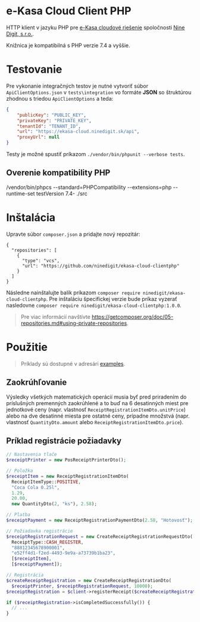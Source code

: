 
# e-Kasa Cloud Client PHP

HTTP klient v jazyku PHP pre [e-Kasa cloudové riešenie](https://github.com/ninedigit/ekasa-cloud) spoločnosti [Nine Digit, s.r.o.](https://ekasa.ninedigit.sk/).

Knižnica je kompatibilná s PHP verzie 7.4 a vyššie.

# Testovanie

Pre vykonanie integračných testov je nutné vytvoriť súbor `ApiClientOptions.json` v `tests\integration` vo formáte **JSON** so štruktúrou zhodnou s triedou `ApiClientOptions` a teda:

```json
{
    "publicKey": "PUBLIC_KEY",
    "privateKey": "PRIVATE_KEY",
    "tenantId": "TENANT_ID",
    "url": "https://ekasa-cloud.ninedigit.sk/api",
    "proxyUrl": null
}
```

Testy je možné spustiť príkazom
`./vendor/bin/phpunit --verbose tests`.

## Overenie kompatibility PHP

/vendor/bin/phpcs --standard=PHPCompatibility --extensions=php --runtime-set testVersion 7.4- ./src

# Inštalácia

Upravte súbor `composer.json` a pridajte nový repozitár:

```
{
  "repositories": [
    {
      "type": "vcs",
      "url": "https://github.com/ninedigit/ekasa-cloud-clientphp"
    }
  ]
}
```

Následne nainštalujte balík príkazom `composer require ninedigit/ekasa-cloud-clientphp`. Pre inštaláciu špecifickej verzie bude príkaz vyzerať nasledovne `composer require ninedigit/ekasa-cloud-clientphp:1.0.0`.

> Pre viac informácií navštívte https://getcomposer.org/doc/05-repositories.md#using-private-repositories.

# Použitie

> Príklady sú dostupné v adresári [examples](https://github.com/ninedigit/ekasa-cloud-clientphp/tree/master/examples).

## Zaokrúhľovanie

Výsledky všetkých matematických operácií musia byť pred priradením do príslušných premenných zaokrúhlené a to buď na 6 desatinných miest pre jednotkové ceny (napr. vlastnosť `ReceiptRegistrationItemDto.unitPrice`) alebo na dve desatinné miesta pre ostatné ceny, prípadne množstvá (napr. vlastnosť `QuantityDto.amount` alebo `ReceiptRegistrationItemDto.price`).

## Príklad registrácie požiadavky
```php
// Nastavenia tlače
$receiptPrinter = new PosReceiptPrinterDto();

// Položka
$receiptItem = new ReceiptRegistrationItemDto(
  ReceiptItemType::POSITIVE,
  "Coca Cola 0.25l",
  1.29,
  20.00,
  new QuantityDto(2, "ks"), 2.58);

// Platba
$receiptPayment = new ReceiptRegistrationPaymentDto(2.58, "Hotovosť");

// Požiadavka registrácie
$receiptRegistrationRequest = new CreateReceiptRegistrationRequestDto(
  ReceiptType::CASH_REGISTER,
  "88812345678900001",
  "e52ff4d1-f2ed-4493-9e9a-a73739b1ba23",
  [$receiptItem],
  [$receiptPayment]);

// Registrácia
$createReceiptRegistration = new CreateReceiptRegistrationDto(
  $receiptPrinter, $receiptRegistrationRequest, 10000);
$receiptRegistration = $client->registerReceipt($createReceiptRegistration);

if ($receiptRegistration->isCompletedSuccessfully()) {
  // ...
}
```